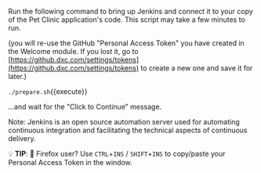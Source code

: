 Run the following command to bring up Jenkins and connect it to your copy of the Pet Clinic application's code. This script may take a few minutes to run.

(you will re-use the GitHub "Personal Access Token" you have created in the Welcome module. If you lost it, go to [https://github.dxc.com/settings/tokens](https://github.dxc.com/settings/tokens) to create a new one and save it for later.)

  `./prepare.sh`{{execute}}

...and wait for the "Click to Continue" message.

Note: Jenkins is an open source automation server used for automating continuous integration and facilitating the technical aspects of continuous delivery. 

💡 **TIP**: 🦊 Firefox user? Use `CTRL`+`INS` / `SHIFT`+`INS` to copy/paste your Personal Access Token in the window.
